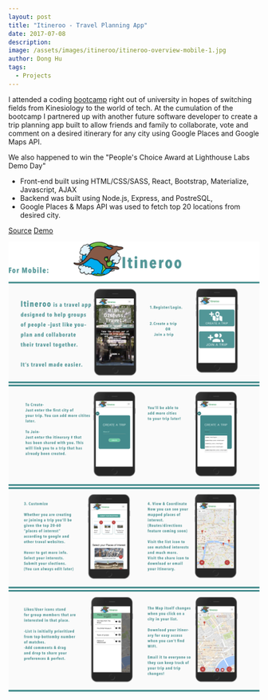 ```yaml
---
layout: post
title: "Itineroo - Travel Planning App"
date: 2017-07-08
description:
image: /assets/images/itineroo/itineroo-overview-mobile-1.jpg
author: Dong Hu
tags:
  - Projects
---
```

I attended a coding [bootcamp](https://www.lighthouselabs.ca/) right out of university in hopes of switching fields from Kinesiology to the world of tech. At the cumulation of the bootcamp I partnered up with another future software developer to create a trip planning app built to allow friends and family to collaborate, vote and comment on a desired itinerary for any city using Google Places and Google Maps API.

We also happened to win the "People's Choice Award at Lighthouse Labs Demo Day"

* Front-end built using HTML/CSS/SASS, React, Bootstrap, Materialize, Javascript, AJAX
* Backend was built using Node.js, Express, and PostreSQL,
* Google Places & Maps API was used to fetch top 20 locations from desired city.

[Source](https://github.com/chaodonghu/Itinerro-React-Travel-App)
[Demo](http://itineroo.herokuapp.com/)

![Itineroo](/assets/images/itineroo/itineroo-overview-mobile-1.jpg)
![Itineroo](/assets/images/itineroo/itineroo-overview-mobile-2.jpg)
![Itineroo](/assets/images/itineroo/itineroo-overview-mobile-3.jpg)
![Itineroo](/assets/images/itineroo/itineroo-overview-mobile-4.jpg)
